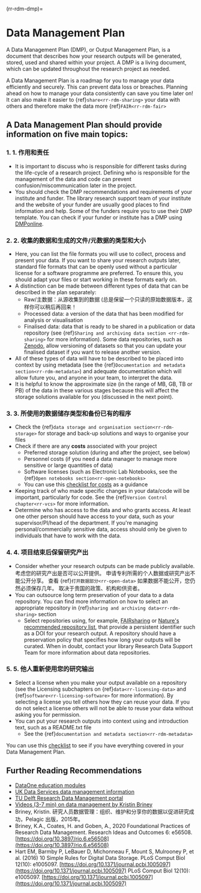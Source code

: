 (rr-rdm-dmp)=
# Data Management Plan

A Data Management Plan (DMP), or Output Management Plan, is a document that describes how your research outputs will be generated, stored, used and shared within your project. A DMP is a living document, which can be updated throughout the research project as needed.

A Data Management Plan is a roadmap for you to manage your data efficiently and securely. This can prevent data loss or breaches. Planning ahead on how to manage your data consistently can save you time later on! It can also make it easier to {ref}`share<rr-rdm-sharing>` your data with others and therefore make the data more {ref}`FAIR<rr-rdm-fair>`

## A Data Management Plan should provide information on five main topics:

### 1. 1. 作用和责任
* It is important to discuss who is responsible for different tasks during the life-cycle of a research project. Defining who is responsible for the management of the data and code can prevent confusion/miscommunication later in the project.
* You should check the DMP recommendations and requirements of your institute and funder. The library research support team of your institute and the website of your funder are usually good places to find information and help. Some of the funders require you to use their DMP template. You can check if your funder or institute has a DMP using [DMPonline](https://dmponline.dcc.ac.uk/).

### 2. 2. 收集的数据和生成的文件/元数据的类型和大小
* Here, you can list the file formats you will use to collect, process and present your data. If you want to share your research outputs later, standard file formats that can be openly used without a particular license for a software programme are preferred. To ensure this, you should adapt your files or start working in these formats early on.
* A distinction can be made between different types of data that can be described in the plan separately:
    * Raw/主数据：从源收集到的数据 (总是保留一个只读的原始数据版本，这样你可以稍后再回来！
    * Processed data: a version of the data that has been modified for analysis or visualisation
    * Finalised data: data that is ready to be shared in a publication or data repository (see {ref}`Sharing and archiving data section <rr-rdm-sharing>` for more information). Some data repositories, such as [Zenodo](https://zenodo.org/), allow versioning of datasets so that you can update your finalised dataset if you want to release another version.
* All of these types of data will have to be described to be placed into context by using metadata (see the {ref}`Documentation and metadata section<rr-rdm-metadata>`) and adequate documentation which will allow future you, and anyone in your team, to interpret the data.
* It is helpful to know the approximate size (in the range of MB, GB, TB or PB) of the data in these various stages because this will affect the storage solutions available for you (discussed in the next point).

### 3. 3. 所使用的数据储存类型和备份已有的程序
* Check the {ref}`data storage and organisation section<rr-rdm-storage>` for storage and back-up solutions and ways to organise your files
* Check if there are any **costs** associated with your project
    * Preferred storage solution (during and after the project, see below)
    * Personnel costs (if you need a data manager to manage more sensitive or large quantities of data)
    * Software licenses (such as Electronic Lab Notebooks, see the {ref}`Open notebooks section<rr-open-notebooks>`
    * You can use this [checklist for costs](https://www.ukdataservice.ac.uk/media/622368/costingtool.pdf) as a guidance
* Keeping track of who made specific changes in your data/code will be important, particularly for code. See the {ref}`Version Control chapter<rr-vcs>` for more information.
* Determine who has access to the data and who grants access. At least one other person should have access to your data, such as your supervisor/PI/head of the department. If you're managing personal/commercially sensitive data, access should only be given to individuals that have to work with the data.

### 4. 4. 项目结束后保留研究产出
* Consider whether your research outputs can be made publicly available. 考虑您的研究产出是否可以公开提供。 申请专利所需的个人数据或研究产出不能公开分享。 查看 {ref}`打开数据部分<rr-open-data>` 如果数据不能公开，您仍然必须保存几年。 取决于贵国的政策、机构和供资者。
* You can outsource long term preservation of your data to a data repository. You can find more information on how to select an appropriate repository in {ref}`sharing and archiving data<rr-rdm-sharing>` section
    * Select repositories using, for example, [FAIRsharing](https://fairsharing.org/) or [Nature's recommended repository list](https://www.springernature.com/gp/authors/research-data-policy/repositories/12327124), that provide a persistent identifier such as a DOI for your research output. A repository should have a preservation policy that specifies how long your outputs will be curated. When in doubt, contact your library Research Data Support Team for more information about data repositories.

### 5. 5. 他人重新使用您的研究输出
* Select a license when you make your output available on a repository (see the Licensing subchapters on {ref}`data<rr-licensing-data>` and {ref}`software<rr-licensing-software>` for more information). By selecting a license you tell others how they can reuse your data. If you do not select a license others will not be able to reuse your data without asking you for permission.
* You can put your research outputs into context using and introduction text, such as a README.txt file
    * See the {ref}`documentation and metadata section<rr-rdm-metadata>`

You can use this [checklist](https://ukdataservice.ac.uk/learning-hub/research-data-management/plan-to-share/checklist/) to see if you have everything covered in your Data Management Plan.

## Further Reading Recommendations

- [DataOne education modules](https://www.dataone.org/education-modules)
- [UK Data Services data management information](https://ukdataservice.ac.uk/learning-hub/research-data-management/)
- [TU Delft Research Data Management portal](https://www.tudelft.nl/en/library/research-data-management)
- [Videos (3-7 min) on data management by Kristin Briney](https://www.youtube.com/watch?v=K5_ocBG5xek&list=PLEor4jq8YPgK_sgEiAcpHZLw-62mufXus)
- Briney, Kristin. 研究人员数据管理：组织、维护和分享你的数据以促进研究成功，Pelagic 出版，2015年。
- Briney, K.A., Coates, H. and Goben, A., 2020 Foundational Practices of Research Data Management. Research Ideas and Outcomes 6: e56508. [https://doi.org/10.3897/rio.6.e56508](https://doi.org/10.3897/rio.6.e56508)
- Hart EM, Barmby P, LeBauer D, Michonneau F, Mount S, Mulrooney P, et al. (2016) 10 Simple Rules for Digital Data Storage. PLoS Comput Biol 12(10): e1005097. [https://doi.org/10.1371/journal.pcbi.1005097](https://doi.org/10.1371/journal.pcbi.1005097) PLoS Comput Biol 12(10): e1005097. [https://doi.org/10.1371/journal.pcbi.1005097](https://doi.org/10.1371/journal.pcbi.1005097)
